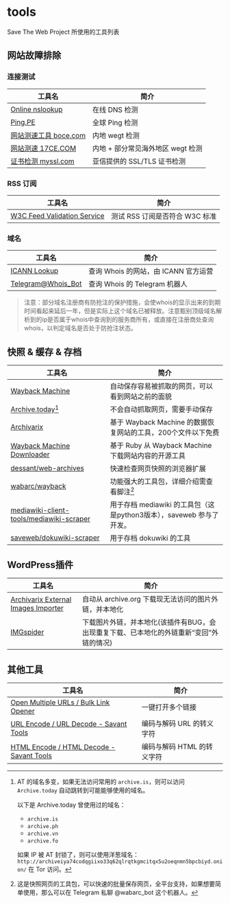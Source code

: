 tools
=====

Save The Web Project 所使用的工具列表

网站故障排除
------------

### 连接测试

| 工具名                                         | 简介                              |
| ---------------------------------------------- | --------------------------------- |
| [Online nslookup](https://www.nslookup.io/)    | 在线 DNS 检测                     |
| [Ping.PE](https://ping.pe/)                    | 全球 Ping 检测                    |
| [网站测速工具 boce.com](https://www.boce.com/) | 内地 wegt 检测                    |
| [网站测速 17CE.COM](https://www.17ce.com/)     | 内地 + 部分常见海外地区 wegt 检测 |
| [证书检测 myssl.com](https://myssl.com/)       | 亚信提供的 SSL/TLS 证书检测       |

### RSS 订阅

| 工具名                               | 简介                           |
| ------------------------------------ | ------------------------------ |
| [W3C Feed Validation Service][W3C_F] | 测试 RSS 订阅是否符合 W3C 标准 |

[W3C_F]: https://validator.w3.org/feed/

### 域名

| 工具名                                       | 简介                                 |
| -------------------------------------------- | ------------------------------------ |
| [ICANN Lookup](https://lookup.icann.org/)    | 查询 Whois 的网站，由 ICANN 官方运营 |
| [Telegram@Whois_Bot](https://t.me/Whois_Bot) | 查询 Whois 的 Telegram 机器人        |

> 注意：部分域名注册商有防抢注的保护措施，会使whois的显示出来的到期时间看起来延后一年，但是实际上这个域名已被释放。注意甄别顶级域名解析到的ip是否属于whois中查询到的服务商所有，或直接在注册商处查询whois，以判定域名是否处于防抢注状态。

快照 & 缓存 & 存档
------------------

| 工具名                                      | 简介                                                         |
| ------------------------------------------- | ------------------------------------------------------------ |
| [Wayback Machine](https://web.archive.org/) | 自动保存容易被抓取的网页，可以看到网站之前的面貌             |
| [Archive.today](https://archive.ph/)[^AT]   | 不会自动抓取网页，需要手动保存                               |
| [Archivarix](https://archivarix.com/)       | 基于 Wayback Machine 的数据恢复网站的工具，200个文件以下免费 |
| [Wayback Machine Downloader][WMD]           | 基于 Ruby 从 Wayback Machine 下载网站内容的开源工具          |
| [dessant/web-archives][dwa]                 | 快速检查网页快照的浏览器扩展                                 |
| [wabarc/wayback][w-w]                       | 功能强大的工具包，详细介绍需查看脚注[^w-w]                   |
| [mediawiki-client-tools/mediawiki-scraper][wiki3]                | 用于存档 mediawiki 的工具包（这是python3版本），saveweb 参与了开发。     |
| [saveweb/dokuwiki-scraper][dokuwiki-scraper] | 用于存档 dokuwiki 的工具 |

[^AT]:
    AT 的域名多变，如果无法访问常用的 `archive.is`，则可以访问 `Archive.today` 自动跳转到可能能够使用的域名。

    以下是 Archive.today 曾使用过的域名：

    +   `archive.is`
    +   `archive.ph`
    +   `archive.vn`
    +   `archive.fo`

    如果 IP 被 AT 封锁了，则可以使用洋葱域名： `http://archiveiya74codqgiixo33q62qlrqtkgmcitqx5u2oeqnmn5bpcbiyd.onion/` 在 Tor 访问。

[WMD]: https://github.com/hartator/wayback-machine-downloader

[dwa]: https://github.com/dessant/web-archives

[w-w]: https://github.com/wabarc/wayback

[^w-w]: 这是快照网页的工具包，可以快速的批量保存网页，全平台支持，如果想要简单使用，那么可以在 Telegram 私聊 @wabarc_bot 这个机器人。

[wiki3]: https://github.com/mediawiki-client-tools/mediawiki-scraper/

[dokuwiki-scraper]: https://github.com/saveweb/dokuwiki-scraper

WordPress插件
-------------

| 工具名                                      | 简介                                                                                    |
| ------------------------------------------- | --------------------------------------------------------------------------------------- |
| [Archivarix External Images Importer][AEII] | 自动从 archive.org 下载现无法访问的图片外链，并本地化                                   |
| [IMGspider][IMGs]                           | 下载图片外链，并本地化(该插件有BUG，会出现重复下载、已本地化的外链重新“变回”外链的情况) |

[AEII]: https://wordpress.org/plugins/archivarix-external-images-importer/

[IMGs]: https://wordpress.org/plugins/imgspider/

其他工具
--------

| 工具名                                              | 简介                       |
| --------------------------------------------------- | -------------------------- |
| [Open Multiple URLs / Bulk Link Opener][OM_URL]     | 一键打开多个链接           |
| [URL Encode / URL Decode - Savant Tools][URC_ED]    | 编码与解码 URL 的转义字符  |
| [HTML Encode / HTML Decode - Savant Tools][HTML_ED] | 编码与解码 HTML 的转义字符 |

[OM_URL]: https://savanttools.com/open-multiple-urls

[URC_ED]: https://savanttools.com/url-decode

[HTML_ED]: https://savanttools.com/html-encode
